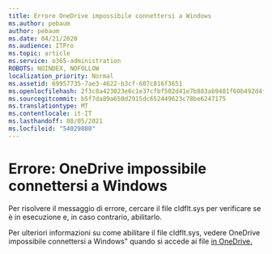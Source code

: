 ```yaml
---
title: Errore OneDrive impossibile connettersi a Windows
ms.author: pebaum
author: pebaum
ms.date: 04/21/2020
ms.audience: ITPro
ms.topic: article
ms.service: o365-administration
ROBOTS: NOINDEX, NOFOLLOW
localization_priority: Normal
ms.assetid: 69957735-7ae3-4622-b3cf-607c816f3651
ms.openlocfilehash: 2f3c8a423023e6c1e37cfbf502d41e7b883ab9481f60b492d4fc5f3bdc0b8619
ms.sourcegitcommit: b5f7da89a650d2915dc652449623c78be6247175
ms.translationtype: MT
ms.contentlocale: it-IT
ms.lasthandoff: 08/05/2021
ms.locfileid: "54029880"
---
```

# <a name="error-onedrive-cannot-connect-to-windows"></a>Errore: OneDrive impossibile connettersi a Windows

Per risolvere il messaggio di errore, cercare il file cldflt.sys per verificare se è in esecuzione e, in caso contrario, abilitarlo. 
  
Per ulteriori informazioni su come abilitare il file cldflt.sys, vedere OneDrive impossibile connettersi a Windows" quando si accede ai file [in OneDrive.](https://go.microsoft.com/fwlink/?Linkid=2031032)
  


